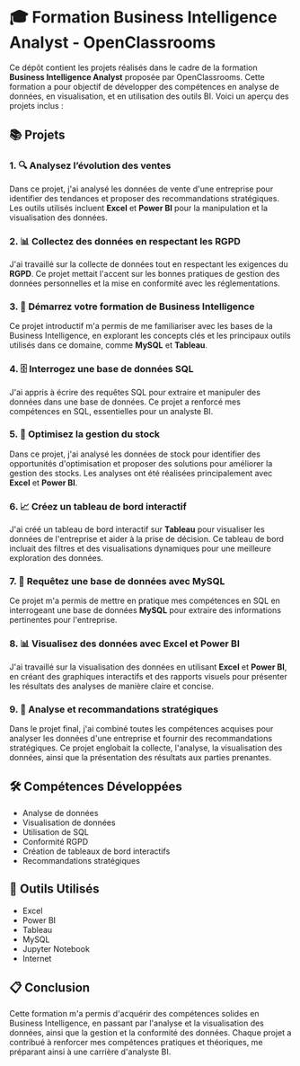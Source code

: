 <h1>🎓 Formation Business Intelligence Analyst - OpenClassrooms</h1>
<p>Ce dépôt contient les projets réalisés dans le cadre de la formation <strong>Business Intelligence Analyst</strong> proposée par OpenClassrooms. Cette formation a pour objectif de développer des compétences en analyse de données, en visualisation, et en utilisation des outils BI. Voici un aperçu des projets inclus :</p>

<h2>📚 Projets</h2>

<h3>1. 🔍 Analysez l’évolution des ventes</h3>
<p>Dans ce projet, j'ai analysé les données de vente d'une entreprise pour identifier des tendances et proposer des recommandations stratégiques. Les outils utilisés incluent <strong>Excel</strong> et <strong>Power BI</strong> pour la manipulation et la visualisation des données.</p>

<h3>2. 📊 Collectez des données en respectant les RGPD</h3>
<p>J'ai travaillé sur la collecte de données tout en respectant les exigences du <strong>RGPD</strong>. Ce projet mettait l'accent sur les bonnes pratiques de gestion des données personnelles et la mise en conformité avec les réglementations.</p>

<h3>3. 🚀 Démarrez votre formation de Business Intelligence</h3>
<p>Ce projet introductif m'a permis de me familiariser avec les bases de la Business Intelligence, en explorant les concepts clés et les principaux outils utilisés dans ce domaine, comme <strong>MySQL</strong> et <strong>Tableau</strong>.</p>

<h3>4. 🗄️ Interrogez une base de données SQL</h3>
<p>J'ai appris à écrire des requêtes SQL pour extraire et manipuler des données dans une base de données. Ce projet a renforcé mes compétences en SQL, essentielles pour un analyste BI.</p>

<h3>5. 🏢 Optimisez la gestion du stock</h3>
<p>Dans ce projet, j'ai analysé les données de stock pour identifier des opportunités d'optimisation et proposer des solutions pour améliorer la gestion des stocks. Les analyses ont été réalisées principalement avec <strong>Excel</strong> et <strong>Power BI</strong>.</p>

<h3>6. 📈 Créez un tableau de bord interactif</h3>
<p>J'ai créé un tableau de bord interactif sur <strong>Tableau</strong> pour visualiser les données de l'entreprise et aider à la prise de décision. Ce tableau de bord incluait des filtres et des visualisations dynamiques pour une meilleure exploration des données.</p>

<h3>7. 💾 Requêtez une base de données avec MySQL</h3>
<p>Ce projet m'a permis de mettre en pratique mes compétences en SQL en interrogeant une base de données <strong>MySQL</strong> pour extraire des informations pertinentes pour l'entreprise.</p>

<h3>8. 📊 Visualisez des données avec Excel et Power BI</h3>
<p>J'ai travaillé sur la visualisation des données en utilisant <strong>Excel</strong> et <strong>Power BI</strong>, en créant des graphiques interactifs et des rapports visuels pour présenter les résultats des analyses de manière claire et concise.</p>

<h3>9. 🧩 Analyse et recommandations stratégiques</h3>
<p>Dans le projet final, j'ai combiné toutes les compétences acquises pour analyser les données d'une entreprise et fournir des recommandations stratégiques. Ce projet englobait la collecte, l'analyse, la visualisation des données, ainsi que la présentation des résultats aux parties prenantes.</p>

<h2>🛠️ Compétences Développées</h2>
<ul>
<li>Analyse de données</li>
<li>Visualisation de données</li>
<li>Utilisation de SQL</li>
<li>Conformité RGPD</li>
<li>Création de tableaux de bord interactifs</li>
<li>Recommandations stratégiques</li>
</ul>
<h2>🔧 Outils Utilisés</h2>
<ul>
<li>Excel</li>
<li>Power BI</li>
<li>Tableau</li>
<li>MySQL</li>
<li>Jupyter Notebook</li>
<li>Internet</li>
</ul>

<h2>📋 Conclusion</h2>
<p>Cette formation m'a permis d'acquérir des compétences solides en Business Intelligence, en passant par l'analyse et la visualisation des données, ainsi que la gestion et la conformité des données. Chaque projet a contribué à renforcer mes compétences pratiques et théoriques, me préparant ainsi à une carrière d'analyste BI.</p>

</html>
